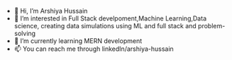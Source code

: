 - 👋 Hi, I’m Arshiya Hussain
- 👀 I’m interested in Full Stack develpoment,Machine Learning,Data science, creating data simulations using ML and full stack and problem-solving 
- 🌱 I’m currently learning MERN development 
- 📫 You can reach me through linkedIn/arshiya-hussain

<!---
ozark-08/ozark-08 is a ✨ special ✨ repository because its `README.md` (this file) appears on your GitHub profile.
You can click the Preview link to take a look at your changes.
--->
